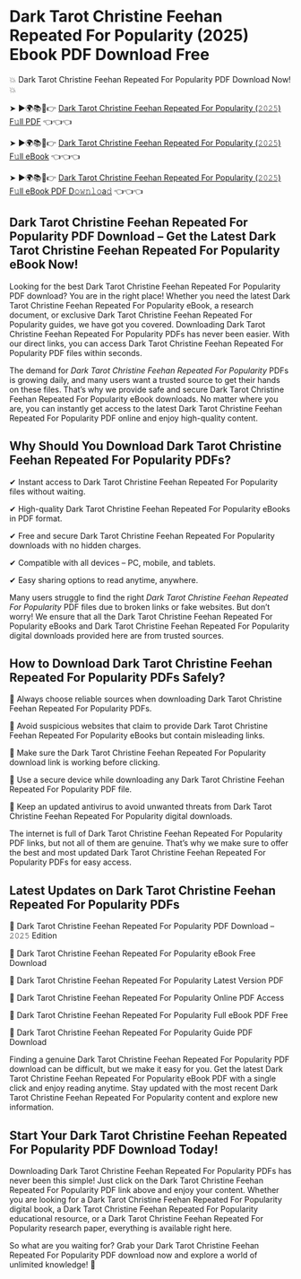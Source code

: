 # Dark Tarot Christine Feehan Repeated For Popularity (2025) Ebook PDF Download Free

💥 Dark Tarot Christine Feehan Repeated For Popularity PDF Download Now! 💥

➤ ►🌍📚📱👉 [Dark Tarot Christine Feehan Repeated For Popularity (𝟸𝟶𝟸𝟻) F𝚞ll PDF](https://getpdf.xyz/dark-tarot-christine-feehan-repeated-for-popularity) 👈👈👈


➤ ►🌍📚📱👉 [Dark Tarot Christine Feehan Repeated For Popularity (𝟸𝟶𝟸𝟻) F𝚞ll eBook](https://getpdf.xyz/dark-tarot-christine-feehan-repeated-for-popularity) 👈👈👈


➤ ►🌍📚📱👉 [Dark Tarot Christine Feehan Repeated For Popularity (𝟸𝟶𝟸𝟻) F𝚞ll eBook PDF D𝚘𝚠𝚗𝚕𝚘a𝚍](https://getpdf.xyz/dark-tarot-christine-feehan-repeated-for-popularity) 👈👈👈


## Dark Tarot Christine Feehan Repeated For Popularity PDF Download – Get the Latest Dark Tarot Christine Feehan Repeated For Popularity eBook Now!

Looking for the best Dark Tarot Christine Feehan Repeated For Popularity PDF download? You are in the right place! Whether you need the latest Dark Tarot Christine Feehan Repeated For Popularity eBook, a research document, or exclusive Dark Tarot Christine Feehan Repeated For Popularity guides, we have got you covered. Downloading Dark Tarot Christine Feehan Repeated For Popularity PDFs has never been easier. With our direct links, you can access Dark Tarot Christine Feehan Repeated For Popularity PDF files within seconds.

The demand for *Dark Tarot Christine Feehan Repeated For Popularity* PDFs is growing daily, and many users want a trusted source to get their hands on these files. That’s why we provide safe and secure Dark Tarot Christine Feehan Repeated For Popularity eBook downloads. No matter where you are, you can instantly get access to the latest Dark Tarot Christine Feehan Repeated For Popularity PDF online and enjoy high-quality content.

## Why Should You Download Dark Tarot Christine Feehan Repeated For Popularity PDFs?

✔ Instant access to Dark Tarot Christine Feehan Repeated For Popularity files without waiting.

✔ High-quality Dark Tarot Christine Feehan Repeated For Popularity eBooks in PDF format.

✔ Free and secure Dark Tarot Christine Feehan Repeated For Popularity downloads with no hidden charges.

✔ Compatible with all devices – PC, mobile, and tablets.

✔ Easy sharing options to read anytime, anywhere.

Many users struggle to find the right *Dark Tarot Christine Feehan Repeated For Popularity* PDF files due to broken links or fake websites. But don’t worry! We ensure that all the Dark Tarot Christine Feehan Repeated For Popularity eBooks and Dark Tarot Christine Feehan Repeated For Popularity digital downloads provided here are from trusted sources.

## How to Download Dark Tarot Christine Feehan Repeated For Popularity PDFs Safely?

📌 Always choose reliable sources when downloading Dark Tarot Christine Feehan Repeated For Popularity PDFs.

📌 Avoid suspicious websites that claim to provide Dark Tarot Christine Feehan Repeated For Popularity eBooks but contain misleading links.

📌 Make sure the Dark Tarot Christine Feehan Repeated For Popularity download link is working before clicking.

📌 Use a secure device while downloading any Dark Tarot Christine Feehan Repeated For Popularity PDF file.

📌 Keep an updated antivirus to avoid unwanted threats from Dark Tarot Christine Feehan Repeated For Popularity digital downloads.

The internet is full of Dark Tarot Christine Feehan Repeated For Popularity PDF links, but not all of them are genuine. That’s why we make sure to offer the best and most updated Dark Tarot Christine Feehan Repeated For Popularity PDFs for easy access.

## Latest Updates on Dark Tarot Christine Feehan Repeated For Popularity PDFs

🔹 Dark Tarot Christine Feehan Repeated For Popularity PDF Download – 𝟸𝟶𝟸𝟻 Edition

🔹 Dark Tarot Christine Feehan Repeated For Popularity eBook Free Download

🔹 Dark Tarot Christine Feehan Repeated For Popularity Latest Version PDF

🔹 Dark Tarot Christine Feehan Repeated For Popularity Online PDF Access

🔹 Dark Tarot Christine Feehan Repeated For Popularity Full eBook PDF Free

🔹 Dark Tarot Christine Feehan Repeated For Popularity Guide PDF Download

Finding a genuine Dark Tarot Christine Feehan Repeated For Popularity PDF download can be difficult, but we make it easy for you. Get the latest Dark Tarot Christine Feehan Repeated For Popularity eBook PDF with a single click and enjoy reading anytime. Stay updated with the most recent Dark Tarot Christine Feehan Repeated For Popularity content and explore new information.

## Start Your Dark Tarot Christine Feehan Repeated For Popularity PDF Download Today!

Downloading Dark Tarot Christine Feehan Repeated For Popularity PDFs has never been this simple! Just click on the Dark Tarot Christine Feehan Repeated For Popularity PDF link above and enjoy your content. Whether you are looking for a Dark Tarot Christine Feehan Repeated For Popularity digital book, a Dark Tarot Christine Feehan Repeated For Popularity educational resource, or a Dark Tarot Christine Feehan Repeated For Popularity research paper, everything is available right here.

So what are you waiting for? Grab your Dark Tarot Christine Feehan Repeated For Popularity PDF download now and explore a world of unlimited knowledge! 🚀
